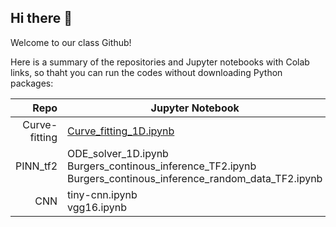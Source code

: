 ## Hi there 👋

Welcome to our class Github!

Here is a summary of the repositories and Jupyter notebooks with Colab links, so thaht you can run the codes without downloading Python packages:

| Repo | Jupyter Notebook |
|-----:|---------------|
|Curve-fitting|[Curve_fitting_1D.ipynb](https://github.com/GP248CME215/Curve-fitting/blob/main/Curve_fitting_1D.ipynb)|
|PINN_tf2|ODE_solver_1D.ipynb<br />Burgers_continous_inference_TF2.ipynb<br />Burgers_continous_inference_random_data_TF2.ipynb|
|CNN|tiny-cnn.ipynb<br /> vgg16.ipynb|


